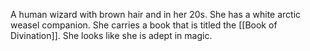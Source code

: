 A human wizard with brown hair and in her 20s. She has a white arctic weasel companion. She carries a book that is titled the [[Book of Divination]]. She looks like she is adept in magic.
